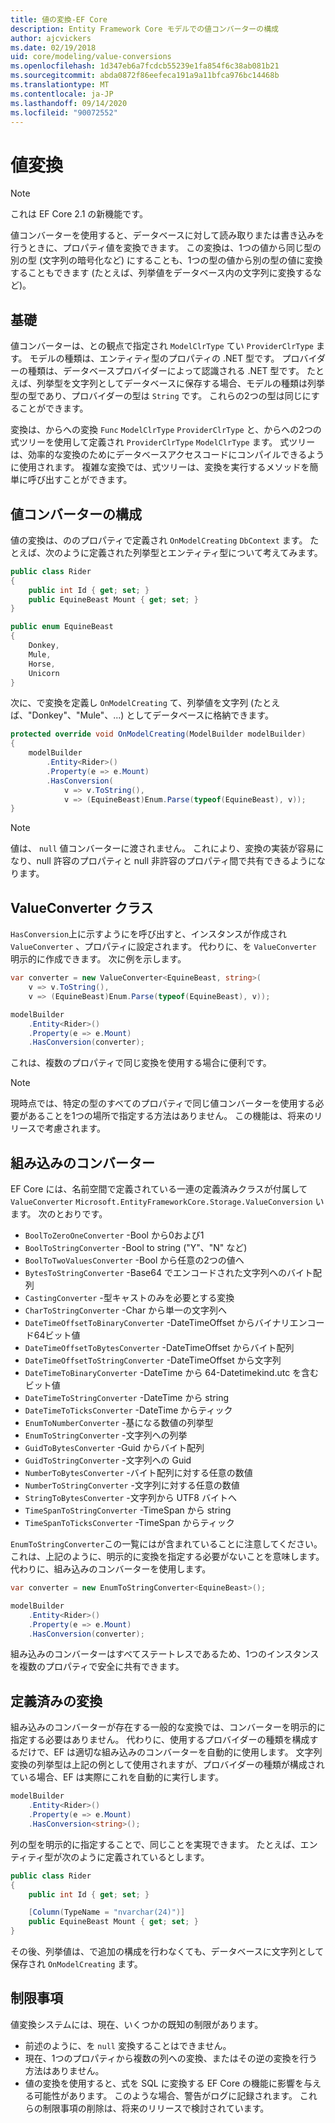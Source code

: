 ```yaml
---
title: 値の変換-EF Core
description: Entity Framework Core モデルでの値コンバーターの構成
author: ajcvickers
ms.date: 02/19/2018
uid: core/modeling/value-conversions
ms.openlocfilehash: 1d347eb6a7fcdcb55239e1fa854f6c38ab081b21
ms.sourcegitcommit: abda0872f86eefeca191a9a11bfca976bc14468b
ms.translationtype: MT
ms.contentlocale: ja-JP
ms.lasthandoff: 09/14/2020
ms.locfileid: "90072552"
---
```

# <a name="value-conversions"></a>値変換

> [!NOTE]  
> これは EF Core 2.1 の新機能です。

値コンバーターを使用すると、データベースに対して読み取りまたは書き込みを行うときに、プロパティ値を変換できます。 この変換は、1つの値から同じ型の別の型 (文字列の暗号化など) にすることも、1つの型の値から別の型の値に変換することもできます (たとえば、列挙値をデータベース内の文字列に変換するなど)。

## <a name="fundamentals"></a>基礎

値コンバーターは、との観点で指定され `ModelClrType` てい `ProviderClrType` ます。 モデルの種類は、エンティティ型のプロパティの .NET 型です。 プロバイダーの種類は、データベースプロバイダーによって認識される .NET 型です。 たとえば、列挙型を文字列としてデータベースに保存する場合、モデルの種類は列挙型の型であり、プロバイダーの型は `String` です。 これらの2つの型は同じにすることができます。

変換は、からへの変換 `Func` `ModelClrType` `ProviderClrType` と、からへの2つの式ツリーを使用して定義され `ProviderClrType` `ModelClrType` ます。 式ツリーは、効率的な変換のためにデータベースアクセスコードにコンパイルできるように使用されます。 複雑な変換では、式ツリーは、変換を実行するメソッドを簡単に呼び出すことができます。

## <a name="configuring-a-value-converter"></a>値コンバーターの構成

値の変換は、ののプロパティで定義され `OnModelCreating` `DbContext` ます。 たとえば、次のように定義された列挙型とエンティティ型について考えてみます。

``` csharp
public class Rider
{
    public int Id { get; set; }
    public EquineBeast Mount { get; set; }
}

public enum EquineBeast
{
    Donkey,
    Mule,
    Horse,
    Unicorn
}
```

次に、で変換を定義し `OnModelCreating` て、列挙値を文字列 (たとえば、"Donkey"、"Mule"、...) としてデータベースに格納できます。

``` csharp
protected override void OnModelCreating(ModelBuilder modelBuilder)
{
    modelBuilder
        .Entity<Rider>()
        .Property(e => e.Mount)
        .HasConversion(
            v => v.ToString(),
            v => (EquineBeast)Enum.Parse(typeof(EquineBeast), v));
}
```

> [!NOTE]  
> 値は、 `null` 値コンバーターに渡されません。 これにより、変換の実装が容易になり、null 許容のプロパティと null 非許容のプロパティ間で共有できるようになります。

## <a name="the-valueconverter-class"></a>ValueConverter クラス

`HasConversion`上に示すようにを呼び出すと、インスタンスが作成され `ValueConverter` 、プロパティに設定されます。 代わりに、を `ValueConverter` 明示的に作成できます。 次に例を示します。

``` csharp
var converter = new ValueConverter<EquineBeast, string>(
    v => v.ToString(),
    v => (EquineBeast)Enum.Parse(typeof(EquineBeast), v));

modelBuilder
    .Entity<Rider>()
    .Property(e => e.Mount)
    .HasConversion(converter);
```

これは、複数のプロパティで同じ変換を使用する場合に便利です。

> [!NOTE]  
> 現時点では、特定の型のすべてのプロパティで同じ値コンバーターを使用する必要があることを1つの場所で指定する方法はありません。 この機能は、将来のリリースで考慮されます。

## <a name="built-in-converters"></a>組み込みのコンバーター

EF Core には、名前空間で定義されている一連の定義済みクラスが付属して `ValueConverter` `Microsoft.EntityFrameworkCore.Storage.ValueConversion` います。 次のとおりです。

* `BoolToZeroOneConverter` -Bool から0および1
* `BoolToStringConverter` -Bool to string ("Y"、"N" など)
* `BoolToTwoValuesConverter` -Bool から任意の2つの値へ
* `BytesToStringConverter` -Base64 でエンコードされた文字列へのバイト配列
* `CastingConverter` -型キャストのみを必要とする変換
* `CharToStringConverter` -Char から単一の文字列へ
* `DateTimeOffsetToBinaryConverter` -DateTimeOffset からバイナリエンコード64ビット値
* `DateTimeOffsetToBytesConverter` -DateTimeOffset からバイト配列
* `DateTimeOffsetToStringConverter` -DateTimeOffset から文字列
* `DateTimeToBinaryConverter` -DateTime から 64-Datetimekind.utc を含むビット値
* `DateTimeToStringConverter` -DateTime から string
* `DateTimeToTicksConverter` -DateTime からティック
* `EnumToNumberConverter` -基になる数値の列挙型
* `EnumToStringConverter` -文字列への列挙
* `GuidToBytesConverter` -Guid からバイト配列
* `GuidToStringConverter` -文字列への Guid
* `NumberToBytesConverter` -バイト配列に対する任意の数値
* `NumberToStringConverter` -文字列に対する任意の数値
* `StringToBytesConverter` -文字列から UTF8 バイトへ
* `TimeSpanToStringConverter` -TimeSpan から string
* `TimeSpanToTicksConverter` -TimeSpan からティック

`EnumToStringConverter`この一覧にはが含まれていることに注意してください。 これは、上記のように、明示的に変換を指定する必要がないことを意味します。 代わりに、組み込みのコンバーターを使用します。

``` csharp
var converter = new EnumToStringConverter<EquineBeast>();

modelBuilder
    .Entity<Rider>()
    .Property(e => e.Mount)
    .HasConversion(converter);
```

組み込みのコンバーターはすべてステートレスであるため、1つのインスタンスを複数のプロパティで安全に共有できます。

## <a name="pre-defined-conversions"></a>定義済みの変換

組み込みのコンバーターが存在する一般的な変換では、コンバーターを明示的に指定する必要はありません。 代わりに、使用するプロバイダーの種類を構成するだけで、EF は適切な組み込みのコンバーターを自動的に使用します。 文字列変換の列挙型は上記の例として使用されますが、プロバイダーの種類が構成されている場合、EF は実際にこれを自動的に実行します。

``` csharp
modelBuilder
    .Entity<Rider>()
    .Property(e => e.Mount)
    .HasConversion<string>();
```

列の型を明示的に指定することで、同じことを実現できます。 たとえば、エンティティ型が次のように定義されているとします。

``` csharp
public class Rider
{
    public int Id { get; set; }

    [Column(TypeName = "nvarchar(24)")]
    public EquineBeast Mount { get; set; }
}
```

その後、列挙値は、で追加の構成を行わなくても、データベースに文字列として保存され `OnModelCreating` ます。

## <a name="limitations"></a>制限事項

値変換システムには、現在、いくつかの既知の制限があります。

* 前述のように、を `null` 変換することはできません。
* 現在、1つのプロパティから複数の列への変換、またはその逆の変換を行う方法はありません。
* 値の変換を使用すると、式を SQL に変換する EF Core の機能に影響を与える可能性があります。 このような場合、警告がログに記録されます。
これらの制限事項の削除は、将来のリリースで検討されています。
